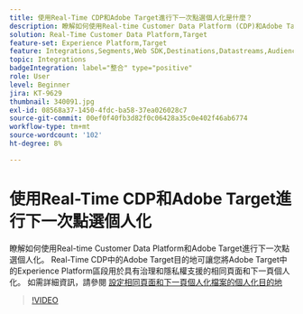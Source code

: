 ```yaml
---
title: 使用Real-Time CDP和Adobe Target進行下一次點選個人化是什麼？
description: 瞭解如何使用Real-time Customer Data Platform (CDP)和Adobe Target進行下一次點選個人化。
solution: Real-Time Customer Data Platform,Target
feature-set: Experience Platform,Target
feature: Integrations,Segments,Web SDK,Destinations,Datastreams,Audiences,Experience Targeting
topic: Integrations
badgeIntegration: label="整合" type="positive"
role: User
level: Beginner
jira: KT-9629
thumbnail: 340091.jpg
exl-id: 08568a37-1450-4fdc-ba58-37ea026028c7
source-git-commit: 00ef0f40fb3d82f0c06428a35c0e402f46ab6774
workflow-type: tm+mt
source-wordcount: '102'
ht-degree: 8%

---
```


# 使用Real-Time CDP和Adobe Target進行下一次點選個人化

瞭解如何使用Real-time Customer Data Platform和Adobe Target進行下一次點選個人化。 Real-Time CDP中的Adobe Target目的地可讓您將Adobe Target中的Experience Platform區段用於具有治理和隱私權支援的相同頁面和下一頁個人化。 如需詳細資訊，請參閱 [設定相同頁面和下一頁個人化檔案的個人化目的地](https://experienceleague.adobe.com/docs/experience-platform/destinations/ui/activate/configure-personalization-destinations.html)

>[!VIDEO](https://video.tv.adobe.com/v/340091?learn=on)

